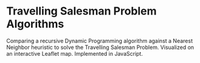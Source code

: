 # Travelling Salesman Problem Algorithms

Comparing a recursive Dynamic Programming algorithm against a Nearest Neighbor heuristic to solve the Travelling Salesman Problem. Visualized on an interactive Leaflet map. Implemented in JavaScript.

